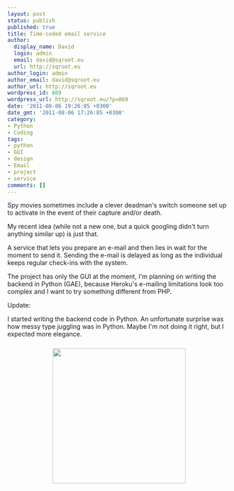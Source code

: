 ```yaml
---
layout: post
status: publish
published: true
title: Time-coded email service
author:
  display_name: David
  login: admin
  email: david@sqroot.eu
  url: http://sqroot.eu
author_login: admin
author_email: david@sqroot.eu
author_url: http://sqroot.eu
wordpress_id: 869
wordpress_url: http://sqroot.eu/?p=869
date: '2011-08-06 19:26:05 +0300'
date_gmt: '2011-08-06 17:26:05 +0300'
category:
- Python
- Coding
tags:
- python
- GUI
- design
- Email
- project
- service
comments: []
---
```


Spy movies sometimes include a clever deadman's switch someone set up to activate in the event of their capture and/or death.


My recent idea (while not a new one, but a quick googling didn't turn anything similar up) is just that.


A service that lets you prepare an e-mail and then lies in wait for the moment to send it. Sending the e-mail is delayed as long as the individual keeps regular check-ins with the system.


The project has only the GUI at the moment, I'm planning on writing the backend in Python (GAE), because Heroku's e-mailing limitations look too complex and I want to try something different from PHP.


Update:


I started writing the backend code in Python. An unfortunate surprise was how messy type juggling was in Python. Maybe I'm not doing it right, but I expected more elegance.

<p style="text-align: center;"><a href="http://sqroot.eu/wp-content/uploads/file/snapshot1.png"><img style="width: 300px; height: 305px; margin: 10px;" alt="" src="http://sqroot.eu/wp-content/uploads/file/snapshot1.png" /></a>

